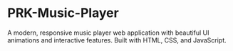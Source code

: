 # PRK-Music-Player
A modern, responsive music player web application with beautiful UI animations and interactive features. Built with HTML, CSS, and JavaScript.
